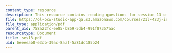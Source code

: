 ```yaml
---
content_type: resource
description: This resource contains reading questions for session 13 of the course.
file: https://ol-ocw-studio-app-qa.s3.amazonaws.com/courses/21l-423j-introduction-to-anglo-american-folk-music-fall-2005/6eeeeab8e3db39ac8aaf5a81dc185b24_ses13.pdf
file_type: application/pdf
parent_uid: 758a22fc-ee85-b859-5db4-991f87357aac
resourcetype: Document
title: ses13.pdf
uid: 6eeeeab8-e3db-39ac-8aaf-5a81dc185b24
---
```

